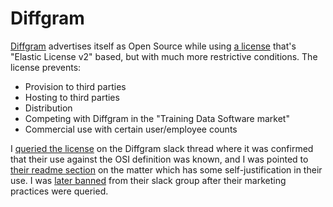 # Diffgram

[Diffgram](https://diffgram.com) advertises itself as Open Source while using [a license](https://github.com/diffgram/diffgram/blob/054c22057ae38f8319a259bd7cbbd329611a470c/LICENSE.md) that's "Elastic License v2" based, but with much more restrictive conditions. The license prevents: 

- Provision to third parties
- Hosting to third parties
- Distribution
- Competing with Diffgram in the "Training Data Software market"
- Commercial use with certain user/employee counts

I [queried the license](../files/diffgram-slack-license-query-thread.png) on the Diffgram slack thread where it was confirmed that their use against the OSI definition was known, and I was pointed to [their readme section](https://diffgram.readme.io/docs/versions#open-source-history) on the matter which has some self-justification in their use. I was [later banned](../files/diffgram-email-slack-ban.png) from their slack group after their marketing practices were queried.